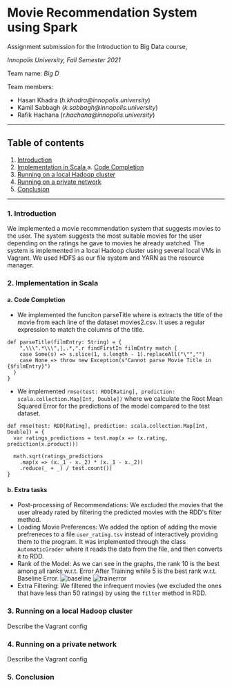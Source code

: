 # Movie Recommendation System using Spark

Assignment submission for the Introduction to Big Data course, 

_Innopolis University, Fall Semester 2021_

Team name: _Big D_

Team members:

- Hasan Khadra (_h.khadra@innopolis.university_)
- Kamil Sabbagh (_k.sabbagh@innopolis.university_)
- Rafik Hachana (_r.hachana@innopolis.university_)
---

## Table of contents
1. [ Introduction ](#intro)
2. [ Implementation in Scala ](#scala)
  a. [ Code Completion ](#complete) 
3. [ Running on a local Hadoop cluster ](#local)
4. [ Running on a private network ](#private)
5. [ Conclusion ](#conc)

___
<a name="intro"></a>
### 1. Introduction
We implemented a movie recommendation system that suggests movies to the user. The system suggests the most suitable movies for the user depending on the ratings he gave to movies he already watched. The system is implemented in a local Hadoop cluster using several local VMs in Vagrant. We used HDFS as our file system and YARN as the resource manager.

<a name="scala"></a>
### 2. Implementation in Scala

#### a. Code Completion
  - We implemented the funciton parseTitle where is extracts the title of the movie from each line of the dataset movies2.csv. It uses a regular expression to match the columns of the title.
  ```
  def parseTitle(filmEntry: String) = {
      ",\\\".*\\\",|,.*,".r findFirstIn filmEntry match {
      case Some(s) => s.slice(1, s.length - 1).replaceAll("\"","")
      case None => throw new Exception(s"Cannot parse Movie Title in {$filmEntry}")
    }
  }

  ```
  - We implemented `rmse(test: RDD[Rating], prediction: scala.collection.Map[Int, Double])` where we calculate the Root Mean Squared Error for the predictions of the model compared to the test dataset.
  ```
  def rmse(test: RDD[Rating], prediction: scala.collection.Map[Int, Double]) = {
    var ratings_predictions = test.map(x => (x.rating, prediction(x.product)))
      
    math.sqrt(ratings_predictions
      .map(x => (x._1 - x._2) * (x._1 - x._2))
      .reduce(_ + _) / test.count())
  }
  ```
#### b. Extra tasks
  - Post-processing of Recommendations: We excluded the movies that the user already rated by filtering the predicted movies with the RDD's filter method.
  - Loading Movie Preferences: We added the option of adding the movie prefreneces to a file `user_rating.tsv` instead of interactively providing them to the program. It was implemented through the class `AutomaticGrader` where it reads the data from the file, and then converts it to RDD.
  - Rank of the Model: As we can see in the graphs, the rank $10$ is the best among all ranks w.r.t. Error After Training while $5$ is the best rank w.r.t. Baseline Error. ![baseline](TODO) ![trainerror](TODO)
  - Extra Filtering: We filtered the infrequent movies (we excluded the ones that have less than 50 ratings) by using the `filter` method in RDD.


<a name="local"></a>
### 3. Running on a local Hadoop cluster
Describe the Vagrant config

<a name="private"></a>
### 4. Running on a private network

Describe the Vagrant config

<a name="conc"></a>
### 5. Conclusion
